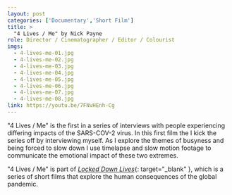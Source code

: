 ```yaml
---
layout: post
categories: ['Documentary','Short Film']
title: >
  "4 Lives / Me" by Nick Payne
role: Director / Cinematographer / Editor / Colourist
imgs: 
  - 4-lives-me-01.jpg
  - 4-lives-me-02.jpg
  - 4-lives-me-03.jpg
  - 4-lives-me-04.jpg
  - 4-lives-me-05.jpg
  - 4-lives-me-06.jpg
  - 4-lives-me-07.jpg
  - 4-lives-me-08.jpg
link: https://youtu.be/7FNvHEnh-Cg
---
```


"4 Lives / Me" is the first in a series of interviews with people experiencing differing impacts of the SARS-COV-2 virus. In this first film the I kick the series off by interviewing myself. As I explore the themes of busyness and being forced to slow down I use timelapse and slow motion footage to communicate the emotional impact of these two extremes.

"4 Lives / Me" is part of [_Locked Down Lives_](https://www.facebook.com/lockeddownlives/){: target="_blank" }, which is a series of short films that explore the human consequences of the global pandemic.
